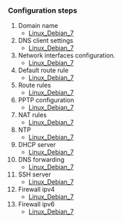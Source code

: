 ### Configuration steps

1. Domain name
   * [Linux_Debian_7](Linux_Debian_7.md#domain-name)
2. DNS client settings
   * [Linux_Debian_7](Linux_Debian_7.md#dns-client-settings)
3. Network interfaces configuration.
   * [Linux_Debian_7](Linux_Debian_7.md#network-interfaces-configuration)
4. Default route rule
   * [Linux_Debian_7](Linux_Debian_7.md#default-route-rule)
5. Route rules
   * [Linux_Debian_7](Linux_Debian_7.md#route-rules)
6. PPTP configuration
   * [Linux_Debian_7](Linux_Debian_7.md#pptp-configuration)
7. NAT rules
   * [Linux_Debian_7](Linux_Debian_7.md#nat-rules)
8. NTP
   * [Linux_Debian_7](Linux_Debian_7.md#ntp)
9. DHCP server
   * [Linux_Debian_7](Linux_Debian_7.md#dhcp-server)
10. DNS forwarding
    * [Linux_Debian_7](Linux_Debian_7.md#dns-forwarding)
11. SSH server
    * [Linux_Debian_7](Linux_Debian_7.md#ssh-server)
12. Firewall ipv4
    * [Linux_Debian_7](Linux_Debian_7.md#firewall-ipv4)
14. Firewall ipv6
    * [Linux_Debian_7](Linux_Debian_7.md#firewall-ipv6)
